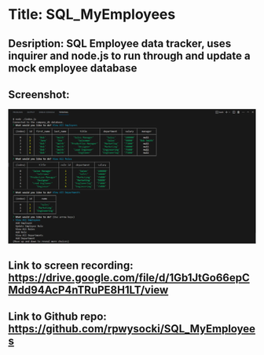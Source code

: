 # Title: SQL_MyEmployees
## Desription: SQL Employee data tracker, uses inquirer and node.js to run through and update a mock employee database
## Screenshot:
![Alt text](image.png)
## Link to screen recording: https://drive.google.com/file/d/1Gb1JtGo66epCMdd94AcP4nTRuPE8H1LT/view
## Link to Github repo: https://github.com/rpwysocki/SQL_MyEmployees
